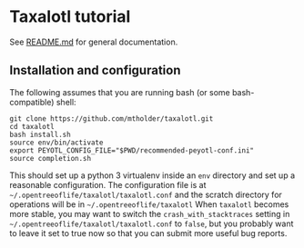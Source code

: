 # Taxalotl tutorial
See [README.md](./README.md) for general documentation.

## Installation and configuration
The following assumes that you are running bash (or some bash-compatible) shell:

    git clone https://github.com/mtholder/taxalotl.git
    cd taxalotl
    bash install.sh
    source env/bin/activate
    export PEYOTL_CONFIG_FILE="$PWD/recommended-peyotl-conf.ini"
    source completion.sh

This should set up a python 3 virtualenv inside an `env` directory
and set up a reasonable configuration.
The configuration file is at `~/.opentreeoflife/taxalotl/taxalotl.conf` and
the scratch directory for operations will be in `~/.opentreeoflife/taxalotl`
When `taxalotl` becomes more stable, you may want to switch 
the `crash_with_stacktraces` setting in `~/.opentreeoflife/taxalotl/taxalotl.conf`
to `false`, but you probably want to leave it set to true now so that you can
submit more useful bug reports.

